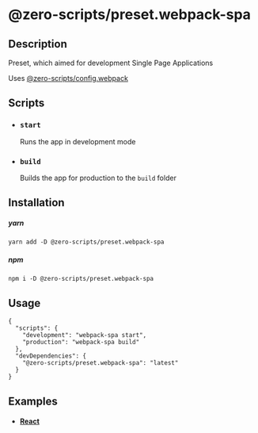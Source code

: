 # @zero-scripts/preset.webpack-spa

## Description

Preset, which aimed for development Single Page Applications

Uses [@zero-scripts/config.webpack](../config.webpack)

## Scripts

- ### `start`
  Runs the app in development mode

- ### `build`
  Builds the app for production to the `build` folder

## Installation

##### yarn

```
yarn add -D @zero-scripts/preset.webpack-spa
```

##### npm

```
npm i -D @zero-scripts/preset.webpack-spa
```

## Usage

```
{
  "scripts": {
    "development": "webpack-spa start",
    "production": "webpack-spa build"
  },
  "devDependencies": {
    "@zero-scripts/preset.webpack-spa": "latest"
  }
}
```

## Examples

- #### [React](../../examples/react)
